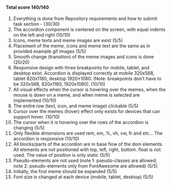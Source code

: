 #### Total score 140/140

1. Everything is done from Repository requirements and how to submit task section - (30/30)
2. The accordion component is centered on the screen, with equal indents on the left and right (10/10)
3. Icons, meme texts and meme images are exist (5/5)
4. Placement of the meme, icons and meme text are the same as in provided example gif images (5/5)
5. Smooth change (transition) of the meme images and icons is done (20/20)
6. Responsive design with three breakpoints for mobile, tablet, and desktop exist. Accordion is displayed correctly at mobile 320x568, tablet 820x1180, desktop 1920×1080. (Note: breakpoints don't have to be 320x568, 820x1180, 1920x1080). (10/10)
7. All visual effects when the cursor is hovering over the memes, when the mouse is down on a meme, and when meme is selected are implemented (10/10)
8. The entire row (text, icon, and meme image) clickable (5/5)
9. Cursor over the memes (hover) effect only exists for devices that can support hover. (10/10)
10. The cursor when it is hovering over the rows of the accordion is changing (5/5)
11. Only flexible dimensions are used rem, em, %, vh, vw, fr and etc... The accordion is responsive (10/10)
12. All blocks/parts of the accordion are in base flow of the dom elements. All elements are not positioned with top, left, right, bottom. float is not used. The value of position is only static (5/5)
13. Pseudo-elements are not used (note 1: pseudo-classes are allowed; note 2: pseudo-elements only from FontAwesome are allowed) (5/5)
14. Initially, the first meme should be expanded (5/5)
15. Font size is changed at each device (mobile, tablet, desktop) (5/5)
